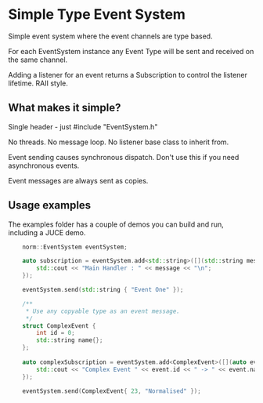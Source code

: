 # Simple Type Event System

Simple event system where the event channels are type based. 

For each EventSystem instance any Event Type will be sent and received on the same channel.

Adding a listener for an event returns a Subscription to control the listener lifetime. RAII style.

## What makes it simple?

Single header - just #include "EventSystem.h"

No threads. No message loop. No listener base class to inherit from.

Event sending causes synchronous dispatch. Don't use this if you need asynchronous events.

Event messages are always sent as copies.

## Usage examples

The examples folder has a couple of demos you can build and run, including a JUCE demo.

```cpp
    norm::EventSystem eventSystem;

    auto subscription = eventSystem.add<std::string>([](std::string message) {
        std::cout << "Main Handler : " << message << "\n";
    });

    eventSystem.send(std::string { "Event One" });

    /**
     * Use any copyable type as an event message.
     */
    struct ComplexEvent {
        int id = 0;
        std::string name{};
    };
    
    auto complexSubscription = eventSystem.add<ComplexEvent>([](auto event) {
        std::cout << "Complex Event " << event.id << " -> " << event.name << "\n";
    });
    
    eventSystem.send(ComplexEvent{ 23, "Normalised" });
```